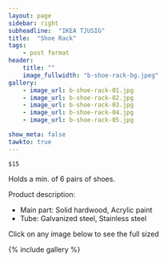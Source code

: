 ```yaml
---
layout: page
sidebar: right
subheadline:  "IKEA TJUSIG"
title:  "Shoe Rack"
tags:
    - post format
header:
    title: ""
    image_fullwidth: "b-shoe-rack-bg.jpeg"
gallery:
    - image_url: b-shoe-rack-01.jpg
    - image_url: b-shoe-rack-02.jpg
    - image_url: b-shoe-rack-03.jpg
    - image_url: b-shoe-rack-04.jpg
    - image_url: b-shoe-rack-05.jpg

show_meta: false
tawkto: true
---
```

`$15`

Holds a min. of 6 pairs of shoes.

Product description:

- Main part: Solid hardwood, Acrylic paint
- Tube: Galvanized steel, Stainless steel

<p>Click on any image below to see the full sized </p>

{% include gallery %}
